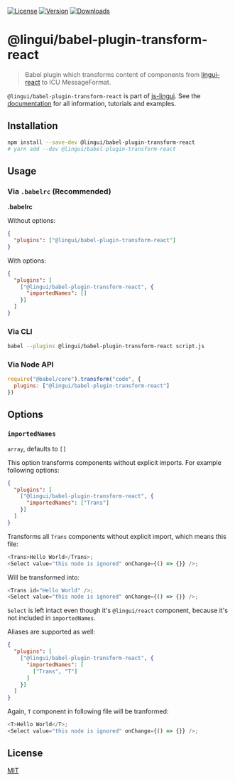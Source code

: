 [![License][Badge-License]][License]
[![Version][Badge-Version]][Package]
[![Downloads][Badge-Downloads]][Package]

# @lingui/babel-plugin-transform-react

> Babel plugin which transforms content of components from [lingui-react](https://www.npmjs.com/package/lingui-react) to ICU MessageFormat.

`@lingui/babel-plugin-transform-react` is part of [js-lingui][jsLingui]. See the [documentation][Documentation] for all information, tutorials and examples.

## Installation

```sh
npm install --save-dev @lingui/babel-plugin-transform-react
# yarn add --dev @lingui/babel-plugin-transform-react
```

## Usage

### Via `.babelrc` (Recommended)

**.babelrc**

Without options:

```json
{
  "plugins": ["@lingui/babel-plugin-transform-react"]
}
```

With options:

```json
{
  "plugins": [
    ["@lingui/babel-plugin-transform-react", {
      "importedNames": []
    }]
  ]
}
```

### Via CLI

```bash
babel --plugins @lingui/babel-plugin-transform-react script.js
```

### Via Node API

```js
require("@babel/core").transform("code", {
  plugins: ["@lingui/babel-plugin-transform-react"]
})
```

## Options

### `importedNames`

`array`, defaults to `[]`

This option transforms components without explicit imports. For example following options:

```json
{
  "plugins": [
    ["@lingui/babel-plugin-transform-react", {
      "importedNames": ["Trans"]
    }]
  ]
}
```

Transforms all `Trans` components without explicit import, which means this file:

```js
<Trans>Hello World</Trans>;
<Select value="this node is ignored" onChange={() => {}} />;
```

Will be transformed into:

```js
<Trans id="Hello World" />;
<Select value="this node is ignored" onChange={() => {}} />;
```

`Select` is left intact even though it's `@lingui/react` component, because it's
not included in `importedNames`.

Aliases are supported as well:

```json
{
  "plugins": [
    ["@lingui/babel-plugin-transform-react", {
      "importedNames": [
        ["Trans", "T"]
      ]
    }]
  ]
}
```

Again, `T` component in following file will be tranformed:

```js
<T>Hello World</T>;
<Select value="this node is ignored" onChange={() => {}} />;
```

## License

[MIT][License]

[License]: https://github.com/lingui/js-lingui/blob/master/LICENSE
[jsLingui]: https://github.com/lingui/js-lingui
[Documentation]: https://lingui.github.io/js-lingui/
[Package]: https://www.npmjs.com/package/@lingui/babel-plugin-transform-react
[Badge-Downloads]: https://img.shields.io/npm/dw/@lingui/babel-plugin-transform-react.svg
[Badge-Version]: https://img.shields.io/npm/v/@lingui/babel-plugin-transform-react.svg 
[Badge-License]: https://img.shields.io/npm/l/@lingui/babel-plugin-transform-react.svg
